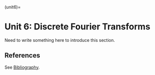 (unit6)=
# Unit 6: Discrete Fourier Transforms

Need to write something here to introduce this section.

## References

See [Bibliography](/zbib).

```python

```

